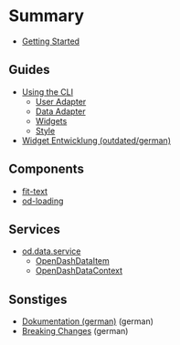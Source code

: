 # Summary

* [Getting Started](README.md)

## Guides

* [Using the CLI](guides/using-the-cli.md)
  - [User Adapter](guides/using-the-cli/user-adapter.md)
  - [Data Adapter](guides/using-the-cli/data-adapter.md)
  - [Widgets](guides/using-the-cli/widgets.md)
  - [Style](guides/using-the-cli/style.md)
* [Widget Entwicklung (outdated/german)](guides/widget-entwicklung.md)

## Components

* [fit-text](components/fit-text.md)
* [od-loading](components/od-loading.md)

## Services

* [od.data.service](services/data.md)
  - [OpenDashDataItem](services/data-item.md)
  - [OpenDashDataContext](services/data-context.md)

## Sonstiges

* [Dokumentation (german)](dokumentation.md) (german)
* [Breaking Changes](changes.md) (german)
